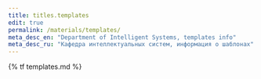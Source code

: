```yaml
---
title: titles.templates
edit: true
permalink: /materials/templates/
meta_desc_en: "Department of Intelligent Systems, templates info"
meta_desc_ru: "Кафедра интеллектуальных систем, информация о шаблонах"
---
```


{% tf templates.md %}
